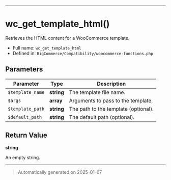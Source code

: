 ***

# wc_get_template_html()

Retrieves the HTML content for a WooCommerce template.




* Full name: `wc_get_template_html`
* Defined in: `BigCommerce/Compatibility/woocommerce-functions.php`

## Parameters

| Parameter | Type | Description |
|-----------|------|-------------|
| `$template_name` | **string** | The template file name. |
| `$args` | **array** | Arguments to pass to the template. |
| `$template_path` | **string** | The path to the template (optional). |
| `$default_path` | **string** | The default path (optional). |

## Return Value

**string**

An empty string.

***
> Automatically generated on 2025-01-07
